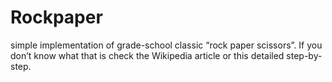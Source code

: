 # Rockpaper
simple implementation of grade-school classic “rock paper scissors”. If you don’t know what that is check the Wikipedia article or this detailed step-by-step.
